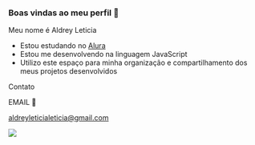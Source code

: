 ### Boas vindas ao meu perfil 🌻

Meu nome é Aldrey Leticia

- Estou estudando no [Alura](https://www.alura.com.br)
- Estou me desenvolvendo na linguagem JavaScript
- Utilizo este espaço para minha organização e compartilhamento dos meus projetos desenvolvidos

Contato 

EMAIL 📩

aldreyleticialeticia@gmail.com



![](https://media.tenor.com/Nad3XaT_fmMAAAAM/okay-penelope.gif)
